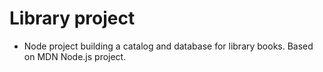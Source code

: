 # Library project

- Node project building a catalog and database for library books. Based on MDN Node.js project.
